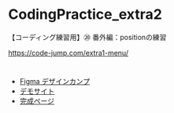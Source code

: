 # CodingPractice_extra2
【コーディング練習用】⑳ 番外編：positionの練習

https://code-jump.com/extra1-menu/

# 
- [Figma デザインカンプ](https://www.figma.com/design/8eIq2jZsBJbzbGoaow2o8W/20_CodingPractice_extra?m=auto&t=UM9OYpchUhBbEcUO-6)
- [デモサイト](https://code-jump.com/demo/html/extra1/)
- [完成ページ](https://makowithyou.github.io/CodingPractice_extra1/)
